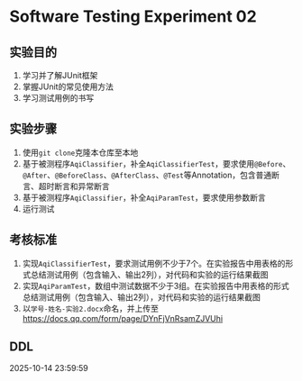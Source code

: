 # Software Testing Experiment 02

## 实验目的

1. 学习并了解JUnit框架
2. 掌握JUnit的常见使用方法
3. 学习测试用例的书写

## 实验步骤

1. 使用```git clone```克隆本仓库至本地
2. 基于被测程序```AqiClassifier```，补全```AqiClassifierTest```，要求使用```@Before```、```@After```、```@BeforeClass```、```@AfterClass```、```@Test```等Annotation，包含普通断言、超时断言和异常断言
3. 基于被测程序```AqiClassifier```，补全```AqiParamTest```，要求使用参数断言
4. 运行测试

## 考核标准

1. 实现```AqiClassifierTest```，要求测试用例不少于7个。在实验报告中用表格的形式总结测试用例（包含输入、输出2列），对代码和实验的运行结果截图
2. 实现```AqiParamTest```，数组中测试数据不少于3组。在实验报告中用表格的形式总结测试用例（包含输入、输出2列），对代码和实验的运行结果截图
3. 以```学号-姓名-实验2.docx```命名，并上传至
https://docs.qq.com/form/page/DYnFjVnRsamZJVUhi

## DDL
2025-10-14 23:59:59

